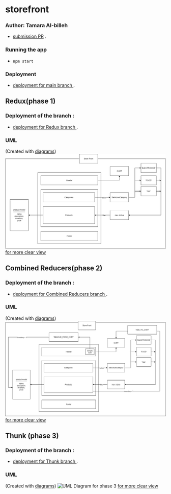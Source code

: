 # storefront

### Author: Tamara Al-billeh
* [submission PR](https://github.com/tamaraalbilleh/storefront/pulls) .

### Running the app
- `npm start`



### Deployment
* [deployment for main branch ](https://tama-store.netlify.app/) .

## Redux(phase 1)
### Deployment of the branch :
* [deployment for Redux branch ](https://tama-redux.netlify.app/) .

### UML
(Created with [diagrams](https://app.diagrams.net/))
![UML Diagram for phase 1](./uml1.png)
[for more clear view](https://app.diagrams.net/?src=about#G1s4Fi3ypjyisCxekaStld4Gs9Awv1Tzsn) 


## Combined Reducers(phase 2)
### Deployment of the branch :
* [deployment for Combined Reducers branch ](https://tama-combined-reducers.netlify.app/) .

### UML
(Created with [diagrams](https://app.diagrams.net/))
![UML Diagram for phase 2](./uml2.png)
[for more clear view](https://app.diagrams.net/?src=about#G1s4Fi3ypjyisCxekaStld4Gs9Awv1Tzsn) 

## Thunk (phase 3)
### Deployment of the branch :
* [deployment for Thunk branch ](https://tama-thunk.netlify.app) .

### UML
(Created with [diagrams](https://app.diagrams.net/))
![UML Diagram for phase 3](https://drive.google.com/file/d/1s4Fi3ypjyisCxekaStld4Gs9Awv1Tzsn/view?usp=sharing)
[for more clear view](https://app.diagrams.net/?src=about#G1s4Fi3ypjyisCxekaStld4Gs9Awv1Tzsn) 

